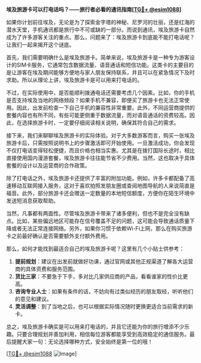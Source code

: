 **埃及旅游卡可以打电话吗？——旅行者必看的通讯指南[[TG💪+ @esim1088](https://t.me/s/esim1088)]**

如果你计划前往埃及，无论是为了探索金字塔的神秘、尼罗河的壮丽，还是红海的潜水天堂，手机通讯都是旅行中不可或缺的一部分。而说到通讯，埃及旅游卡自然成为了许多游客关注的重点。那么，问题来了：埃及旅游卡到底能不能打电话呢？让我们一起来揭开这个谜底。

首先，我们需要明确什么是埃及旅游卡。简单来说，埃及旅游卡是一种专为游客设计的SIM卡服务，它通常包含数据流量、语音通话和短信功能。这类卡的主要目的是让游客在埃及期间能够方便地与家人朋友保持联系，并且可以在紧急情况下及时求助。所以从理论上讲，埃及旅游卡是可以用来打电话的。

不过，在实际使用中，是否能顺利拨通电话还需要考虑几个因素。比如，你的手机是否支持埃及当地的网络频段？如果手机不兼容，即便买了旅游卡也无法正常使用。因此，出发前检查一下自己手机的兼容性非常重要。此外，不同运营商提供的套餐内容也有所不同，有些可能更侧重于数据流量，而对语音通话的资费较高。因此，在选择旅游卡时，一定要仔细阅读相关说明，确保其符合自己的需求。

接下来，我们来聊聊埃及旅游卡的实际体验。对于大多数游客而言，购买一张埃及旅游卡后，只需按照说明书上的步骤激活即可开始使用。一旦激活成功，你会发现不仅打电话变得轻松便捷，而且价格也相当实惠。尤其是在拨打国际长途时，相比直接使用国内漫游套餐，埃及旅游卡往往能节省不少费用。当然，这也取决于具体套餐的设计以及运营商的合作政策。

除了打电话之外，埃及旅游卡还提供了丰富的附加功能。例如，许多卡都配备了高速移动互联网接入服务，这对于喜欢拍照发朋友圈或查阅地图导航的人来说简直是福音。此外，部分旅游卡还会赠送一定数量的本地短信额度，方便你在陌生环境中发送短消息获取帮助。

当然，凡事都有两面性。尽管埃及旅游卡带来了诸多便利，但也不是完全没有缺点。比如，某些偏远地区可能存在信号覆盖不足的问题，这可能会导致通话质量下降或者无法正常连接网络。另外，如果你习惯于依赖Wi-Fi上网，那么在购买旅游卡之前最好确认是否需要额外支付额外费用。

那么，如何才能找到最适合自己的埃及旅游卡呢？这里有几个小贴士供参考：

1. **提前规划**：建议在出发前就做好功课，通过官网或其他正规渠道了解各大运营商的具体资费和服务范围。
2. **货比三家**：不要急于下手，多对比几家供应商的产品，看看谁家的性价比更高。
3. **咨询专业人士**：如果有条件的话，不妨向有过类似经历的朋友取经，听听他们的意见和建议。
4. **灵活调整**：到了当地之后，也可以根据实际情况随时更换更适合当前需求的新卡。

总之，埃及旅游卡确实是可以用来打电话的，并且它还能为你的旅行增添不少乐趣。只要合理规划并善加利用，相信每位游客都能享受到高效稳定的通信服务。最后提醒大家一句：无论选择哪种方式，安全始终是第一位的哦！

[[TG💪+ @esim1088](https://t.me/s/esim1088) ![Image](https://i.postimg.cc/4NQfJmqS/Snipaste-2025-05-13-00-14-12.png)]